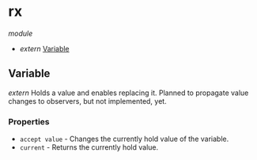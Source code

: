 # rx

_module_

- _extern_ [Variable](#Variable)

## Variable

_extern_
Holds a value and enables replacing it.
Planned to propagate value changes to observers, but not implemented, yet.

### Properties

- `accept value` - Changes the currently hold value of the variable.
- `current` - Returns the currently hold value.

